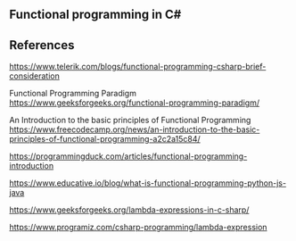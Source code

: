 ## Functional programming in C#

## References
https://www.telerik.com/blogs/functional-programming-csharp-brief-consideration


Functional Programming Paradigm
  https://www.geeksforgeeks.org/functional-programming-paradigm/


An Introduction to the basic principles of Functional Programming
  https://www.freecodecamp.org/news/an-introduction-to-the-basic-principles-of-functional-programming-a2c2a15c84/

https://programmingduck.com/articles/functional-programming-introduction

https://www.educative.io/blog/what-is-functional-programming-python-js-java


https://www.geeksforgeeks.org/lambda-expressions-in-c-sharp/

https://www.programiz.com/csharp-programming/lambda-expression
